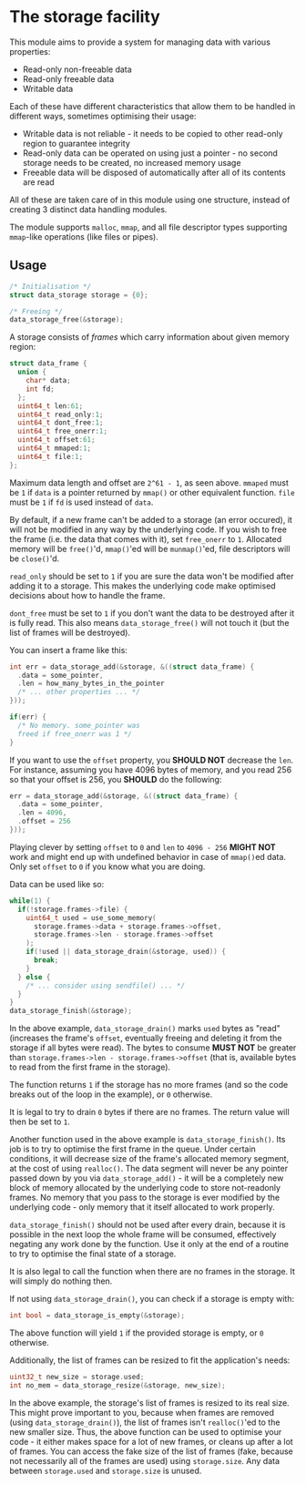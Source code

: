 # The storage facility

This module aims to provide a system for managing data with various properties:
- Read-only non-freeable data
- Read-only freeable data
- Writable data

Each of these have different characteristics that allow them to be handled in different ways, sometimes optimising their usage:

- Writable data is not reliable - it needs to be copied to other read-only region to guarantee integrity
- Read-only data can be operated on using just a pointer - no second storage needs to be created, no increased memory usage
- Freeable data will be disposed of automatically after all of its contents are read

All of these are taken care of in this module using one structure, instead of creating 3 distinct data handling modules.

The module supports `malloc`, `mmap`, and all file descriptor types supporting `mmap`-like operations (like files or pipes).

## Usage

```c
/* Initialisation */
struct data_storage storage = {0};

/* Freeing */
data_storage_free(&storage);
```

A storage consists of *frames* which carry information about given memory region:

```c
struct data_frame {
  union {
    char* data;
    int fd;
  };
  uint64_t len:61;
  uint64_t read_only:1;
  uint64_t dont_free:1;
  uint64_t free_onerr:1;
  uint64_t offset:61;
  uint64_t mmaped:1;
  uint64_t file:1;
};
```

Maximum data length and offset are `2^61 - 1`, as seen above. `mmaped` must be `1` if `data` is a pointer returned by `mmap()` or other equivalent function. `file` must be `1` if `fd` is used instead of `data`.

By default, if a new frame can't be added to a storage (an error occured), it will not be modified in any way by the underlying code. If you wish to free the frame (i.e. the data that comes with it), set `free_onerr` to `1`. Allocated memory will be `free()`'d, `mmap()`'ed will be `munmap()`'ed, file descriptors will be `close()`'d.

`read_only` should be set to `1` if you are sure the data won't be modified after adding it to a storage. This makes the underlying code make optimised decisions about how to handle the frame.

`dont_free` must be set to `1` if you don't want the data to be destroyed after it is fully read. This also means `data_storage_free()` will not touch it (but the list of frames will be destroyed).

You can insert a frame like this:

```c
int err = data_storage_add(&storage, &((struct data_frame) {
  .data = some_pointer,
  .len = how_many_bytes_in_the_pointer
  /* ... other properties ... */
}));

if(err) {
  /* No memory. some_pointer was
  freed if free_onerr was 1 */
}
```

If you want to use the `offset` property, you **SHOULD NOT** decrease the `len`. For instance, assuming you have 4096 bytes of memory, and you read 256 so that your offset is 256, you **SHOULD** do the following:

```c
err = data_storage_add(&storage, &((struct data_frame) {
  .data = some_pointer,
  .len = 4096,
  .offset = 256
}));
```

Playing clever by setting `offset` to `0` and `len` to `4096 - 256` **MIGHT NOT** work and might end up with undefined behavior in case of `mmap()`ed data. Only set `offset` to `0` if you know what you are doing.

Data can be used like so:

```c
while(1) {
  if(!storage.frames->file) {
    uint64_t used = use_some_memory(
      storage.frames->data + storage.frames->offset,
      storage.frames->len - storage.frames->offset
    );
    if(!used || data_storage_drain(&storage, used)) {
      break;
    }
  } else {
    /* ... consider using sendfile() ... */
  }
}
data_storage_finish(&storage);
```

In the above example, `data_storage_drain()` marks `used` bytes as "read" (increases the frame's `offset`, eventually freeing and deleting it from the storage if all bytes were read). The bytes to consume **MUST NOT** be greater than `storage.frames->len - storage.frames->offset` (that is, available bytes to read from the first frame in the storage).

The function returns `1` if the storage has no more frames (and so the code breaks out of the loop in the example), or `0` otherwise.

It is legal to try to drain `0` bytes if there are no frames. The return value will then be set to `1`.

Another function used in the above example is `data_storage_finish()`. Its job is to try to optimise the first frame in the queue. Under certain conditions, it will decrease size of the frame's allocated memory segment, at the cost of using `realloc()`. The data segment will never be any pointer passed down by you via `data_storage_add()` - it will be a completely new block of memory allocated by the underlying code to store not-readonly frames. No memory that you pass to the storage is ever modified by the underlying code - only memory that it itself allocated to work properly.

`data_storage_finish()` should not be used after every drain, because it is possible in the next loop the whole frame will be consumed, effectively negating any work done by the function. Use it only at the end of a routine to try to optimise the final state of a storage.

It is also legal to call the function when there are no frames in the storage. It will simply do nothing then.

If not using `data_storage_drain()`, you can check if a storage is empty with:

```c
int bool = data_storage_is_empty(&storage);
```

The above function will yield `1` if the provided storage is empty, or `0` otherwise.

Additionally, the list of frames can be resized to fit the application's needs:

```c
uint32_t new_size = storage.used;
int no_mem = data_storage_resize(&storage, new_size);
```

In the above example, the storage's list of frames is resized to its real size. This might prove important to you, because when frames are removed (using `data_storage_drain()`), the list of frames isn't `realloc()`'ed to the new smaller size. Thus, the above function can be used to optimise your code - it either makes space for a lot of new frames, or cleans up after a lot of frames. You can access the fake size of the list of frames (fake, because not necessarily all of the frames are used) using `storage.size`. Any data between `storage.used` and `storage.size` is unused.